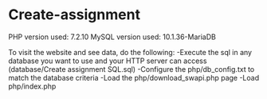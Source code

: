 # Create-assignment

PHP version used: 7.2.10
MySQL version used: 10.1.36-MariaDB

To visit the website and see data, do the following: 
  -Execute the sql in any database you want to use and your HTTP server can access (database/Create assignment SQL.sql)
  -Configure the php/db_config.txt to match the database criteria
  -Load the php/download_swapi.php page
  -Load php/index.php

